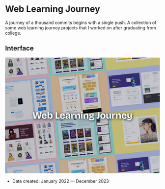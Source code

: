 # Web Learning Journey
A journey of a thousand commits begins with a single push. A collection of some web learning journey projects that I worked on after graduating from college.

## Interface
![Interface](https://raw.githubusercontent.com/luqmanherifa/luqman-herifa-personal-portfolio-v2/main/public/works/weblj.png)

- Date created: January 2022 — December 2023
